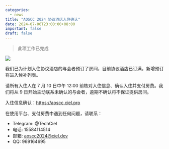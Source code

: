 ```yaml
---
categories:
  - news
title: "AOSCC 2024 协议酒店入住确认"
date: 2024-07-06T23:00:00+08:00
important: false
draft: false
---
```


>此项工作已完成

![](/assets/coffee-break/20240623/imgs/aoscc-2024-jlu.png)

我们已为计划入住协议酒店的与会者预订了房间，目前协议酒店已订满，新增预订将进入候补列表。

请所有入住人在 7 月 10 日中午 12:00 前核对入住信息、确认入住并支付房费。我们将从 9 日开始主动联系未确认的与会者，逾期不确认将不保证提供房间。

入住信息确认：https://aoscc.ciel.pro

在使用平台、支付房费中遇到任何问题，请联系：

- Telegram: @TechCiel
- 电话: 15584114514
- 邮箱: aoscc2024@ciel.dev
- QQ: 969164695
